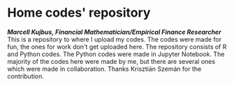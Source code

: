 # Home codes' repository
*__Marcell Kujbus, Financial Mathematician/Empirical Finance Researcher__*
This is a repository to where I upload my codes. The codes were made for fun, the ones for work don't get uploaded here. The repository 
consists of R and Python codes. The Python codes were made in Jupyter Notebook.
The majority of the codes here were made by me, but there are several ones which were made in collaboration. Thanks Krisztián Szemán for the contribution. 


